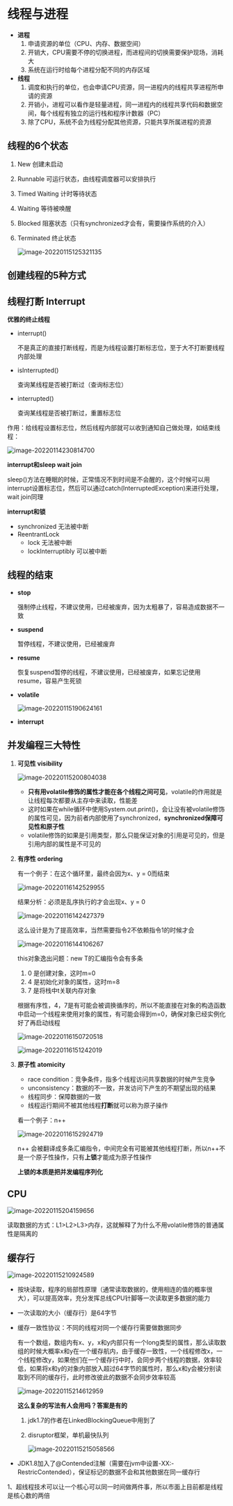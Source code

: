 # 线程与进程

- **进程**
  1. 申请资源的单位（CPU、内存、数据空间）
  2. 开销大，CPU需要不停的切换进程，而进程间的切换需要保护现场，消耗大
  3. 系统在运行时给每个进程分配不同的内存区域
- **线程**
  1. 调度和执行的单位，也会申请CPU资源，同一进程内的线程共享进程所申请的资源
  2. 开销小，进程可以看作是轻量进程，同一进程内的线程共享代码和数据空间，每个线程有独立的运行栈和程序计数器（PC）
  3. 除了CPU，系统不会为线程分配其他资源，只能共享所属进程的资源

## 线程的6个状态

1. New 创建未启动

2. Runnable 可运行状态，由线程调度器可以安排执行

3. Timed Waiting 计时等待状态

4. Waiting 等待被唤醒

5. Blocked 阻塞状态（只有synchronized才会有，需要操作系统的介入）

6. Terminated 终止状态

   ![image-20220115125321135](assets/image-20220115125321135.png)

## 创建线程的5种方式



## 线程打断 Interrupt

**优雅的终止线程**

- interrupt()

  不是真正的直接打断线程，而是为线程设置打断标志位，至于大不打断要线程内部处理

- isInterrupted()

  查询某线程是否被打断过（查询标志位）

- interrupted()

  查询某线程是否被打断过，重置标志位

作用：给线程设置标志位，然后线程内部就可以收到通知自己做处理，如结束线程：

![image-20220114230814700](assets/image-20220114230814700.png)

**interrupt和sleep wait join**

sleep()方法在睡眠的时候，正常情况不到时间是不会醒的，这个时候可以用interrupt设置标志位，然后可以通过catch(InterruptedException)来进行处理，wait  join同理

**interrupt和锁**

- synchronized 无法被中断
- ReentrantLock
  - lock 无法被中断
  - lockInterruptibly 可以被中断

## 线程的结束

- **stop** 

  强制停止线程，不建议使用，已经被废弃，因为太粗暴了，容易造成数据不一致

- **suspend**

  暂停线程，不建议使用，已经被废弃

- **resume**

  恢复suspend暂停的线程，不建议使用，已经被废弃，如果忘记使用resume，容易产生死锁

- **volatile**

  ![image-20220115190624161](assets/image-20220115190624161.png)

- **interrupt**

## 并发编程三大特性

1. **可见性 visibility**

   ![image-20220115200804038](assets/image-20220115200804038.png)

   - **只有用volatile修饰的属性才能在各个线程之间可见**，volatile的作用就是让线程每次都要从主存中来读取，性能差
   - 这时如果在while循环中使用System.out.print()，会让没有被volatile修饰的属性可见，因为前者内部使用了synchronized，**synchronized保障可见性和原子性**
   - volatile修饰的如果是引用类型，那么只能保证对象的引用是可见的，但是引用内部的属性是不可见的

2. **有序性 ordering**

   有一个例子：在这个循环里，最终会因为x、y = 0而结束

   ![image-20220116142529955](assets/image-20220116142529955.png)

   结果分析：必须是乱序执行的才会出现x、y = 0

   ![image-20220116142427379](assets/image-20220116142427379.png)

   这么设计是为了提高效率，当然需要指令2不依赖指令1的时候才会

   ![image-20220116144106267](assets/image-20220116144106267.png)

   this对象逸出问题：new T的汇编指令会有多条

   1. 0 是创建对象，这时m=0
   2. 4 是初始化对象的属性，这时m=8
   3. 7 是将栈中t关联内存对象

   根据有序性，4，7是有可能会被调换循序的，所以不能直接在对象的构造函数中启动一个线程来使用对象的属性，有可能会得到m=0，确保对象已经实例化好了再启动线程

   ![image-20220116150720518](assets/image-20220116150720518.png)

   ![image-20220116151242019](assets/image-20220116151242019.png)

3. **原子性 atomicity**

   - race condition：竞争条件，指多个线程访问共享数据的时候产生竞争
   - unconsistency：数据的不一致，并发访问下产生的不期望出现的结果
   - 线程同步：保障数据的一致
   - 线程运行期间不被其他线程**打断**就可以称为原子操作

   看一个例子：n++

   ![image-20220116152924719](assets/image-20220116152924719.png)

   n++ 会被翻译成多条汇编指令，中间完全有可能被其他线程打断，所以n++不是一个原子性操作，只有**上锁**才能成为原子性操作

   **上锁的本质是把并发编程序列化**

## CPU

![image-20220115204159656](assets/image-20220115204159656.png)

读取数据的方式：L1>L2>L3>内存，这就解释了为什么不用volatile修饰的普通属性是隔离的

## 缓存行

![image-20220115210924589](assets/image-20220115210924589.png)

- 按块读取，程序的局部性原理（通常读取数据的，使用相连的值的概率很大），可以提高效率，充分发挥总线CPU针脚等一次读取更多数据的能力

- 一次读取的大小（缓存行）是64字节

- 缓存一致性协议：不同的线程对同一个缓存行需要做数据同步

  有一个数组，数组内有x、y，x和y内部只有一个long类型的属性，那么读取数组的时候大概率x和y在一个缓存航内，由于缓存一致性，一个线程修改x，一个线程修改y，如果他们在一个缓存行中时，会同步两个线程的数据，效率较低，如果将x和y的对象内部放入超过64字节的属性时，那么x和y会被分别读取到不同的缓存行，此时修改彼此的数据不会同步效率较高

  ![image-20220115214612959](assets/image-20220115214612959.png)

  **这么复杂的写法有人会用吗？答案是有的**

  1. jdk1.7的作者在LinkedBlockingQueue中用到了

  2. disruptor框架，单机最快队列

     ![image-20220115215058566](assets/image-20220115215058566.png)

- JDK1.8加入了@Contended注解（需要在jvm中设置-XX:-RestricContended），保证标记的数据不会和其他数据在同一缓存行

1、超线程技术可以让一个核心可以同一时间做两件事，所以市面上目前都是线程是核心数的两倍


